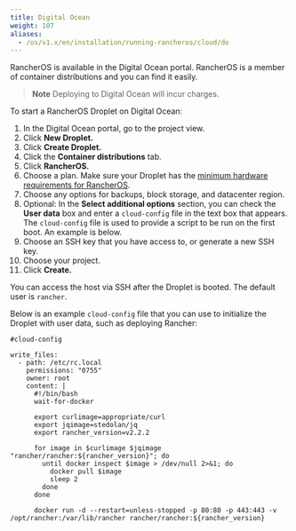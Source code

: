 ```yaml
---
title: Digital Ocean
weight: 107
aliases:
  - /os/v1.x/en/installation/running-rancheros/cloud/do
---
```


RancherOS is available in the Digital Ocean portal. RancherOS is a member of container distributions and you can find it easily.

>**Note**
>Deploying to Digital Ocean will incur charges.

To start a RancherOS Droplet on Digital Ocean:

1. In the Digital Ocean portal, go to the project view.
1. Click **New Droplet.**
1. Click **Create Droplet.**
1. Click the **Container distributions** tab.
1. Click **RancherOS.**
1. Choose a plan. Make sure your Droplet has the [minimum hardware requirements for RancherOS]({{<baseurl>}}os/v1.x/en/overview/#hardware-requirements).
1. Choose any options for backups, block storage, and datacenter region.
1. Optional: In the **Select additional options** section, you can check the **User data** box and enter a `cloud-config` file in the text box that appears. The `cloud-config` file is used to provide a script to be run on the first boot. An example is below.
1. Choose an SSH key that you have access to, or generate a new SSH key.
1. Choose your project.
1. Click **Create.**


You can access the host via SSH after the Droplet is booted. The default user is `rancher`.

Below is an example `cloud-config` file that you can use to initialize the Droplet with user data, such as deploying Rancher:

```
#cloud-config

write_files:
  - path: /etc/rc.local
    permissions: "0755"
    owner: root
    content: |
      #!/bin/bash
      wait-for-docker

      export curlimage=appropriate/curl
      export jqimage=stedolan/jq
      export rancher_version=v2.2.2

      for image in $curlimage $jqimage "rancher/rancher:${rancher_version}"; do
        until docker inspect $image > /dev/null 2>&1; do
          docker pull $image
          sleep 2
        done
      done

      docker run -d --restart=unless-stopped -p 80:80 -p 443:443 -v /opt/rancher:/var/lib/rancher rancher/rancher:${rancher_version}
```
